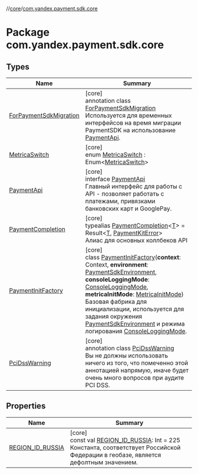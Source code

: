 //[core](../../index.md)/[com.yandex.payment.sdk.core](index.md)

# Package com.yandex.payment.sdk.core

## Types

| Name | Summary |
|---|---|
| [ForPaymentSdkMigration](-for-payment-sdk-migration/index.md) | [core]<br>annotation class [ForPaymentSdkMigration](-for-payment-sdk-migration/index.md)<br>Используется для временных интерфейсов на время миграции PaymentSDK на использование [PaymentApi](-payment-api/index.md). |
| [MetricaSwitch](-metrica-switch/index.md) | [core]<br>enum [MetricaSwitch](-metrica-switch/index.md) : Enum<[MetricaSwitch](-metrica-switch/index.md)> |
| [PaymentApi](-payment-api/index.md) | [core]<br>interface [PaymentApi](-payment-api/index.md)<br>Главный интерфейс для работы с API - позволяет работать с платежами, привязками банковских карт и GooglePay. |
| [PaymentCompletion](index.md#152061939%2FClasslikes%2F-2113150450) | [core]<br>typealias [PaymentCompletion](index.md#152061939%2FClasslikes%2F-2113150450)<[T](index.md#152061939%2FClasslikes%2F-2113150450)> = Result<[T](index.md#152061939%2FClasslikes%2F-2113150450), [PaymentKitError](../com.yandex.payment.sdk.core.data/-payment-kit-error/index.md)><br>Алиас для основных коллбеков API |
| [PaymentInitFactory](-payment-init-factory/index.md) | [core]<br>class [PaymentInitFactory](-payment-init-factory/index.md)(**context**: Context, **environment**: [PaymentSdkEnvironment](../com.yandex.payment.sdk.core.data/-payment-sdk-environment/index.md), **consoleLoggingMode**: [ConsoleLoggingMode](../com.yandex.payment.sdk.core.data/-console-logging-mode/index.md), **metricaInitMode**: [MetricaInitMode](../com.yandex.payment.sdk.core.data/-metrica-init-mode/index.md))<br>Базовая фабрика для инициализации, используется для задания окружения [PaymentSdkEnvironment](../com.yandex.payment.sdk.core.data/-payment-sdk-environment/index.md) и режима логирования [ConsoleLoggingMode](../com.yandex.payment.sdk.core.data/-console-logging-mode/index.md). |
| [PciDssWarning](-pci-dss-warning/index.md) | [core]<br>annotation class [PciDssWarning](-pci-dss-warning/index.md)<br>Вы не должны использовать ничего из того, что помеченно этой аннотацией напрямую, иначе будет очень много вопросов при аудите PCI DSS. |

## Properties

| Name | Summary |
|---|---|
| [REGION_ID_RUSSIA](-r-e-g-i-o-n_-i-d_-r-u-s-s-i-a.md) | [core]<br>const val [REGION_ID_RUSSIA](-r-e-g-i-o-n_-i-d_-r-u-s-s-i-a.md): Int = 225<br>Константа, соответствует Российской Федерации в геобазе, является дефолтным значением. |
